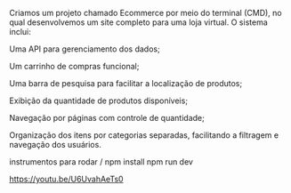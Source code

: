 Criamos um projeto chamado Ecommerce por meio do terminal (CMD), no qual desenvolvemos um site completo para uma loja virtual. O sistema inclui:

Uma API para gerenciamento dos dados;

Um carrinho de compras funcional;

Uma barra de pesquisa para facilitar a localização de produtos;

Exibição da quantidade de produtos disponíveis;

Navegação por páginas com controle de quantidade;

Organização dos itens por categorias separadas, facilitando a filtragem e navegação dos usuários.

instrumentos para rodar / npm install 
                          npm run dev

https://youtu.be/U6UvahAeTs0
